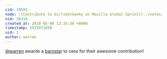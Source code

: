 ```yaml
---
cid: 19591
node: ![Contribute to GirlsGetGeeky on Mozilla Global Sprint](../notes/cess/05-09-2018/contribute-to-girlsgetgeeky-on-mozilla-global-sprint)
nid: 16318
created_at: 2018-05-09 13:35:30 +0000
timestamp: 1525872930
uid: 1
author: warren
---
```


[@warren](/profile/warren) awards a <a href="//publiclab.org/wiki/barnstars">barnstar</a> to cess for their awesome contribution!
